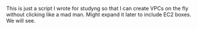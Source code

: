 This is just a script I wrote for studyng so that I can create VPCs on the fly without clicking like a mad man.  Might expand it later to include EC2 boxes.  We will see.

